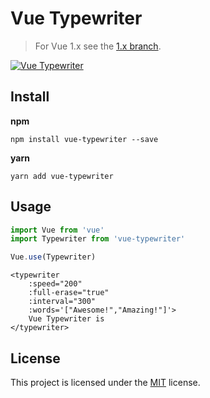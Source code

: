 # Vue Typewriter

> For Vue 1.x see the [1.x branch](https://github.com/eduardostuart/vue-typewriter/tree/1.x).


[![Vue Typewriter](http://share.s.tuart.me/W6T9zD/265W1bqb+)](https://eduardostuart.github.io/vue-typewriter/dist)



## Install

**npm**

`npm install vue-typewriter --save`

**yarn**

`yarn add vue-typewriter`

## Usage

```js
import Vue from 'vue'
import Typewriter from 'vue-typewriter'

Vue.use(Typewriter)
```



```vue
<typewriter
    :speed="200"
    :full-erase="true"
    :interval="300"
    :words='["Awesome!","Amazing!"]'>
    Vue Typewriter is
</typewriter>
```

## License

This project is licensed under the [MIT](http://opensource.org/licenses/MIT) license.


